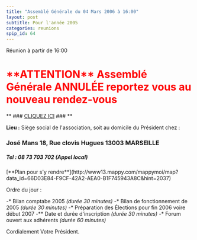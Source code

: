 ```yaml
---
title: "Assemblé Générale du 04 Mars 2006 à 16:00"
layout: post
subtitle: Pour l'année 2005
categories: reunions
spip_id: 64
---
```

<div class="chapo">
Réunion à partir de 16:00
</div>

<h1 style="color: red">**ATTENTION**
Assemblé Générale ANNULÉE
reportez vous au nouveau rendez-vous 

</h1>


** ### [CLIQUEZ ICI](art72) ### **





**Lieu :**
Siège social de l'association, soit au domicile du Président chez :

<h3>José Mans
18, Rue clovis Hugues
13003 MARSEILLE

<h5>Tel : 08 73 703 702 (Appel local)</h5>


<p>[**Plan pour s'y rendre**](http://www13.mappy.com/mappymoi/map?data_id=66D03E84-F9CF-42A2-AEA0-B1F745943A8C&amp;hint=2037)  </p>


Ordre du jour :

-* Bilan comptabe 2005 *(durée 30 minutes)*
-* Bilan de fonctionnement de 2005 *(durée 30 minutes)*
-* Préparation des Élections pour fin 2006 voire début 2007
-** Date et durée d'inscription *(durée 30 minutes)*
-* Forum ouvert aux adhérents *(durée 60 minutes)*

Cordialement
Votre Président.